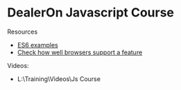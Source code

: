 # DealerOn Javascript Course

Resources
* [ ES6 examples](http://es6-features.org/)
* [Check how well browsers support a feature](http://caniuse.com/)

Videos:
* L:\Training\Videos\Js Course
